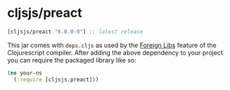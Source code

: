 # cljsjs/preact

[](dependency)
```clojure
[cljsjs/preact "6.0.0-0"] ;; latest release
```
[](/dependency)

This jar comes with `deps.cljs` as used by the [Foreign Libs][flibs] feature
of the Clojurescript compiler. After adding the above dependency to your project
you can require the packaged library like so:


```clojure
(ns your-ns
  (:require [cljsjs.preact]))

```


[flibs]: https://github.com/clojure/clojurescript/wiki/Packaging-Foreign-Dependencies
